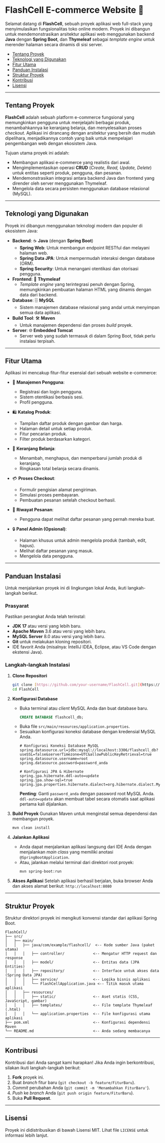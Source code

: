 # FlashCell E-commerce Website 🛒

Selamat datang di **FlashCell**, sebuah proyek aplikasi web full-stack yang menyimulasikan fungsionalitas toko online modern. Proyek ini dibangun untuk mendemonstrasikan arsitektur aplikasi web menggunakan backend **Java** dengan **Spring Boot**, dan **Thymeleaf** sebagai *template engine* untuk merender halaman secara dinamis di sisi server.

- [Tentang Proyek](#tentang-proyek)
- [Teknologi yang Digunakan](#teknologi-yang-digunakan)
- [Fitur Utama](#fitur-utama)
- [Panduan Instalasi](#panduan-instalasi)
- [Struktur Proyek](#struktur-proyek)
- [Kontribusi](#kontribusi)
- [Lisensi](#lisensi)

---

## Tentang Proyek

**FlashCell** adalah sebuah platform e-commerce fungsional yang memungkinkan pengguna untuk menjelajahi berbagai produk, menambahkannya ke keranjang belanja, dan menyelesaikan proses *checkout*. Aplikasi ini dirancang dengan arsitektur yang bersih dan mudah dipelihara, menjadikannya contoh yang baik untuk mempelajari pengembangan web dengan ekosistem Java.

Tujuan utama proyek ini adalah:
* Membangun aplikasi e-commerce yang realistis dari awal.
* Mengimplementasikan operasi **CRUD** (*Create, Read, Update, Delete*) untuk entitas seperti produk, pengguna, dan pesanan.
* Mendemonstrasikan integrasi antara backend Java dan frontend yang dirender oleh server menggunakan Thymeleaf.
* Mengelola data secara persisten menggunakan database relasional (MySQL).

---

## Teknologi yang Digunakan

Proyek ini dibangun menggunakan teknologi modern dan populer di ekosistem Java:

* **Backend**: ☕ **Java** (dengan **Spring Boot**)
    * **Spring Web**: Untuk membangun endpoint RESTful dan melayani halaman web.
    * **Spring Data JPA**: Untuk mempermudah interaksi dengan database (ORM).
    * **Spring Security**: Untuk menangani otentikasi dan otorisasi pengguna.
* **Frontend**: 🍃 **Thymeleaf**
    * *Template engine* yang terintegrasi penuh dengan Spring, memungkinkan pembuatan halaman HTML yang dinamis dengan data dari backend.
* **Database**: 🗄️ **MySQL**
    * Sistem manajemen database relasional yang andal untuk menyimpan semua data aplikasi.
* **Build Tool**: 🛠️ **Maven**
    * Untuk manajemen dependensi dan proses *build* proyek.
* **Server**: 🌐 **Embedded Tomcat**
    * Server web yang sudah termasuk di dalam Spring Boot, tidak perlu instalasi terpisah.

---

## Fitur Utama

Aplikasi ini mencakup fitur-fitur esensial dari sebuah website e-commerce:

* 👤 **Manajemen Pengguna**:
    * Registrasi dan login pengguna.
    * Sistem otentikasi berbasis sesi.
    * Profil pengguna.

* 🛍️ **Katalog Produk**:
    * Tampilan daftar produk dengan gambar dan harga.
    * Halaman detail untuk setiap produk.
    * Fitur pencarian produk.
    * Filter produk berdasarkan kategori.

* 🛒 **Keranjang Belanja**:
    * Menambah, menghapus, dan memperbarui jumlah produk di keranjang.
    * Ringkasan total belanja secara dinamis.

* 💳 **Proses Checkout**:
    * Formulir pengisian alamat pengiriman.
    * Simulasi proses pembayaran.
    * Pembuatan pesanan setelah checkout berhasil.

* 📜 **Riwayat Pesanan**:
    * Pengguna dapat melihat daftar pesanan yang pernah mereka buat.

* 🔒 **Panel Admin (Opsional)**:
    * Halaman khusus untuk admin mengelola produk (tambah, edit, hapus).
    * Melihat daftar pesanan yang masuk.
    * Mengelola data pengguna.

---

## Panduan Instalasi

Untuk menjalankan proyek ini di lingkungan lokal Anda, ikuti langkah-langkah berikut.

### Prasyarat

Pastikan perangkat Anda telah terinstal:
* **JDK 17** atau versi yang lebih baru.
* **Apache Maven** 3.6 atau versi yang lebih baru.
* **MySQL Server** 8.0 atau versi yang lebih baru.
* **Git** untuk melakukan kloning repositori.
* IDE favorit Anda (misalnya: IntelliJ IDEA, Eclipse, atau VS Code dengan ekstensi Java).

### Langkah-langkah Instalasi

1.  **Clone Repositori**
    ```bash
    git clone [https://github.com/your-username/FlashCell.git](https://github.com/your-username/FlashCell.git)
    cd FlashCell
    ```

2.  **Konfigurasi Database**
    * Buka terminal atau *client* MySQL Anda dan buat database baru.
        ```sql
        CREATE DATABASE flashcell_db;
        ```
    * Buka file `src/main/resources/application.properties`.
    * Sesuaikan konfigurasi koneksi database dengan kredensial MySQL Anda.
        ```properties
        # Konfigurasi Koneksi Database MySQL
        spring.datasource.url=jdbc:mysql://localhost:3306/flashcell_db?useSSL=false&serverTimezone=UTC&allowPublicKeyRetrieval=true
        spring.datasource.username=root
        spring.datasource.password=password_anda
        
        # Konfigurasi JPA & Hibernate
        spring.jpa.hibernate.ddl-auto=update
        spring.jpa.show-sql=true
        spring.jpa.properties.hibernate.dialect=org.hibernate.dialect.MySQLDialect
        ```
        **Penting**: Ganti `password_anda` dengan password root MySQL Anda. `ddl-auto=update` akan membuat tabel secara otomatis saat aplikasi pertama kali dijalankan.

3.  **Build Proyek**
    Gunakan Maven untuk menginstal semua dependensi dan membangun proyek.
    ```bash
    mvn clean install
    ```

4.  **Jalankan Aplikasi**
    * Anda dapat menjalankan aplikasi langsung dari IDE Anda dengan menjalankan *main class* yang memiliki anotasi `@SpringBootApplication`.
    * Atau, jalankan melalui terminal dari direktori root proyek:
        ```bash
        mvn spring-boot:run
        ```

5.  **Akses Aplikasi**
    Setelah aplikasi berhasil berjalan, buka browser Anda dan akses alamat berikut:
    `http://localhost:8080`

---

## Struktur Proyek

Struktur direktori proyek ini mengikuti konvensi standar dari aplikasi Spring Boot.

```
FlashCell/
├── src/
│   ├── main/
│   │   ├── java/com/example/flashcell/  <-- Kode sumber Java (paket utama)
│   │   │   ├── controller/             <-- Mengatur HTTP request dan response
│   │   │   ├── model/                  <-- Entitas data (JPA Entities)
│   │   │   ├── repository/             <-- Interface untuk akses data (Spring Data JPA)
│   │   │   ├── service/                <-- Logika bisnis aplikasi
│   │   │   └── FlashCellApplication.java <-- Titik masuk utama aplikasi
│   │   ├── resources/
│   │   │   ├── static/                 <-- Aset statis (CSS, JavaScript, gambar)
│   │   │   ├── templates/              <-- File template Thymeleaf (.html)
│   │   │   └── application.properties  <-- File konfigurasi utama aplikasi
├── pom.xml                             <-- Konfigurasi dependensi Maven
└── README.md                           <-- Anda sedang membacanya
```

---

## Kontribusi

Kontribusi dari Anda sangat kami harapkan! Jika Anda ingin berkontribusi, silakan ikuti langkah-langkah berikut:

1.  **Fork** proyek ini.
2.  Buat *branch* fitur baru (`git checkout -b feature/FiturBaru`).
3.  *Commit* perubahan Anda (`git commit -m 'Menambahkan FiturBaru'`).
4.  *Push* ke *branch* Anda (`git push origin feature/FiturBaru`).
5.  Buka **Pull Request**.

---

## Lisensi

Proyek ini didistribusikan di bawah Lisensi MIT. Lihat file `LICENSE` untuk informasi lebih lanjut.
